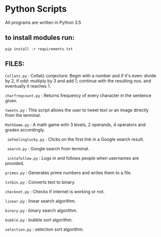 # Python Scripts

All programs are written in Python 3.5

## to install modules run:

` pip install -r requirements.txt `

## FILES:

` Collatz.py `
: Collatz conjecture: Begin with a number and if it's even: divide by 2, if odd: multiply by 3 and add 1; continue with the resulting nos. and eventually it reaches 1. 

` charfreqcount.py `
: Returns frequency of every character in the sentence given.

` tweets.py `
: This script allows the user to tweet text or an image directly from the terminal.

` MathGame.py `
: A math game with 3 levels, 2 operands, 4 operators and grades accordingly.

` imfeelinglucky.py`
: Clicks on the first link in a Google search result.

` search.py`
: Google search from terminal.

` instafollow.py`
: Logs in and follows people when usernames are provided.

` primes.py	`
: Generates prime numbers and writes them to a file.

` txtbin.py `
: Converts text to binary.

` checknet.py `
: Checks if internet is working or not.

` linear.py `
: linear search algorithm.

` binary.py `
: binary search algorithm.

` bubble.py `
: bubble sort algorithm.

` selection.py `
: selection sort algorithm.
